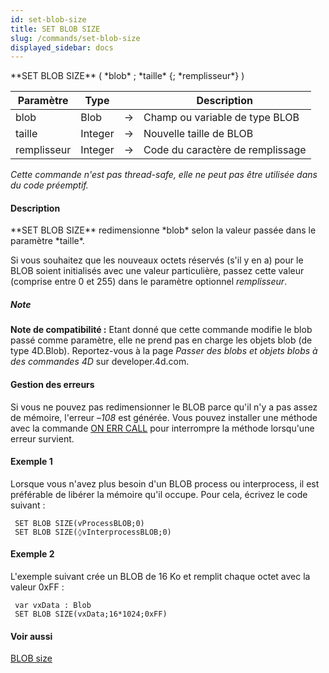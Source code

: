 ```yaml
---
id: set-blob-size
title: SET BLOB SIZE
slug: /commands/set-blob-size
displayed_sidebar: docs
---
```


<!--REF #_command_.SET BLOB SIZE.Syntax-->**SET BLOB SIZE** ( *blob* ; *taille* {; *remplisseur*} )<!-- END REF-->
<!--REF #_command_.SET BLOB SIZE.Params-->
| Paramètre | Type |  | Description |
| --- | --- | --- | --- |
| blob | Blob | &#8594;  | Champ ou variable de type BLOB |
| taille | Integer | &#8594;  | Nouvelle taille de BLOB |
| remplisseur | Integer | &#8594;  | Code du caractère de remplissage |

<!-- END REF-->

*Cette commande n'est pas thread-safe, elle ne peut pas être utilisée dans du code préemptif.*


#### Description 

<!--REF #_command_.SET BLOB SIZE.Summary-->**SET BLOB SIZE** redimensionne *blob* selon la valeur passée dans le paramètre *taille*.<!-- END REF-->

Si vous souhaitez que les nouveaux octets réservés (s'il y en a) pour le BLOB soient initialisés avec une valeur particulière, passez cette valeur (comprise entre 0 et 255) dans le paramètre optionnel *remplisseur*.

##### Note 

**Note de compatibilité :** Etant donné que cette commande modifie le blob passé comme paramètre, elle ne prend pas en charge les objets blob (de type 4D.Blob). Reportez-vous à la page *Passer des blobs et objets blobs à des commandes 4D* sur developer.4d.com.

#### Gestion des erreurs 

Si vous ne pouvez pas redimensionner le BLOB parce qu'il n'y a pas assez de mémoire, l'erreur –*108* est générée. Vous pouvez installer une méthode avec la commande [ON ERR CALL](on-err-call.md) pour interrompre la méthode lorsqu'une erreur survient.

#### Exemple 1 

Lorsque vous n'avez plus besoin d'un BLOB process ou interprocess, il est préférable de libérer la mémoire qu'il occupe. Pour cela, écrivez le code suivant :

```4d
 SET BLOB SIZE(vProcessBLOB;0)
 SET BLOB SIZE(◊vInterprocessBLOB;0)
```

#### Exemple 2 

L'exemple suivant crée un BLOB de 16 Ko et remplit chaque octet avec la valeur 0xFF :

```4d
 var vxData : Blob
 SET BLOB SIZE(vxData;16*1024;0xFF)
```

#### Voir aussi 

[BLOB size](blob-size.md)  